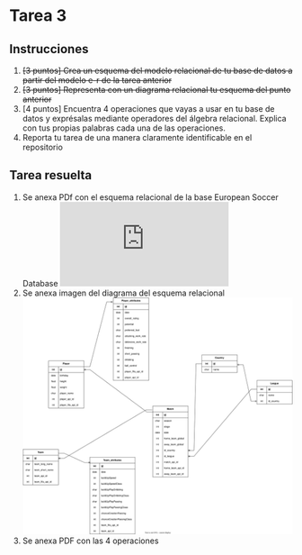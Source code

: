 # Tarea 3
## Instrucciones 

1. ~~[3 puntos] Crea un esquema del modelo relacional de tu base de datos a partir del modelo e-r de la tarea anterior~~
2. ~~[3 puntos] Representa con un diagrama relacional tu esquema del punto anterior~~
3. [4 puntos] Encuentra 4 operaciones que vayas a usar en tu base de datos y exprésalas mediante operadores del álgebra relacional. Explica con tus propias palabras cada una de las operaciones.
4. Reporta tu tarea de una manera claramente identificable en el repositorio

## Tarea resuelta

1. Se anexa PDf con el esquema relacional de la base European Soccer Database
![Esquema Modelo Relacional](https://github.com/EmanuelNovelo/MCD---Bases-de-Datos-Relacionales-G002-/blob/main/Tarea%203%20recursos/Tarea%203%20-%20Ejercicio%201.pdf)
2. Se anexa imagen del diagrama del esquema relacional
![Diagrama Modelo Relacional](https://github.com/EmanuelNovelo/MCD---Bases-de-Datos-Relacionales-G002-/blob/main/Tarea%203%20recursos/Tarea%203%20-%20Diagrama%20Relacional_EuropeanSoccer.svg)
3. Se anexa PDF con las 4 operaciones

